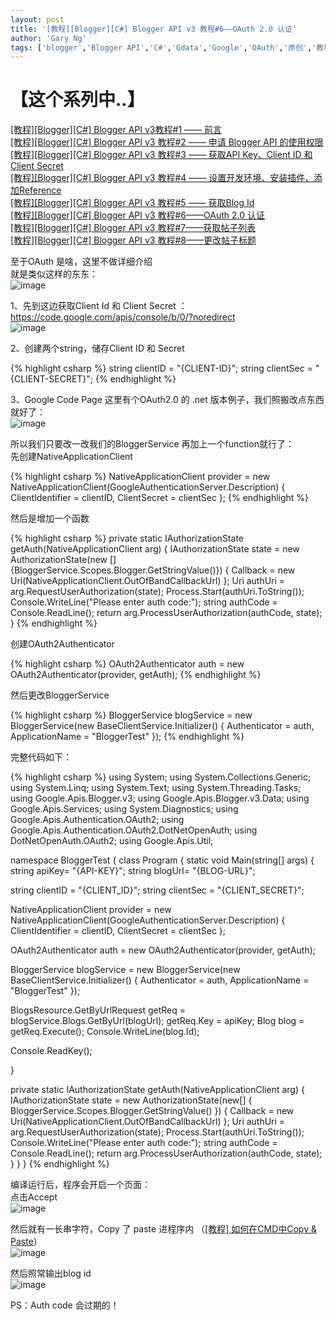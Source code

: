 ```yaml
---
layout: post
title: '[教程][Blogger][C#] Blogger API v3 教程#6——OAuth 2.0 认证'
author: 'Gary Ng'
tags: ['blogger','Blogger API','C#','Gdata','Google','OAuth','原创','教程']
---
```


# 【这个系列中..】

[[教程][Blogger][C#] Blogger API v3教程#1 —— 前言](http://garyngzhongbo.blogspot.com/2013/10/bloggerc-blogger-api-v31.html)  
[[教程][Blogger][C#] Blogger API v3 教程#2 —— 申请 Blogger API 的使用权限](http://garyngzhongbo.blogspot.com/2013/10/bloggerc-blogger-api-v3-2-blogger-api.html)  
[[教程][Blogger][C#] Blogger API v3 教程#3 —— 获取API Key、Client ID 和 Client Secret](http://garyngzhongbo.blogspot.com/2013/10/bloggerc-blogger-api-v3-3-api-keyclient.html)  
[[教程][Blogger][C#] Blogger API v3 教程#4 —— 设置开发环境、安装插件、添加Reference](http://garyngzhongbo.blogspot.com/2013/10/bloggerc-blogger-api-v3-4-reference.html)  
[[教程][Blogger][C#] Blogger API v3 教程#5 —— 获取Blog Id](http://garyngzhongbo.blogspot.com/2013/10/bloggerc-blogger-api-v3-5-blog-id.html)  
[[教程][Blogger][C#] Blogger API v3 教程#6——OAuth 2.0 认证](http://garyngzhongbo.blogspot.com/2013/10/bloggerc-blogger-api-v3-6oauth-20.html)  
[[教程][Blogger][C#] Blogger API v3 教程#7——获取帖子列表](http://garyngzhongbo.blogspot.com/2013/10/bloggerc-blogger-api-v3-7.html)  
[[教程][Blogger][C#] Blogger API v3 教程#8——更改帖子标题](http://garyngzhongbo.blogspot.com/2013/10/bloggerc-blogger-api-v3-8.html)  
  
至于OAuth 是啥，这里不做详细介绍  
就是类似这样的东东：  
![image](http://lh3.ggpht.com/-8EcUGThBuAo/UleX3FKLrSI/AAAAAAAAFG4/inkJJafEn3M/image_thumb.png?imgmax=800)  
  
1、先到这边获取Client Id 和 Client Secret ：<https://code.google.com/apis/console/b/0/?noredirect>  
![image](http://lh5.ggpht.com/-SAYj_aziQ6c/UleX4V30ZUI/AAAAAAAAFHI/jpgqN8JlNkg/image_thumb%25255B1%25255D.png?imgmax=800)  
  
2、创建两个string，储存Client ID 和 Secret  

{% highlight csharp %}
string clientID = "{CLIENT-ID}";
string clientSec = "{CLIENT-SECRET}";
{% endhighlight %}
    

  
  
3、Google Code Page 这里有个OAuth2.0 的 .net 版本例子，我们照搬改点东西就好了：  
![image](http://lh4.ggpht.com/-ZkFSlllU_kQ/UleX6B2cSYI/AAAAAAAAFHY/nCI6Js3QKII/image_thumb%25255B2%25255D.png?imgmax=800)  
  
所以我们只要改一改我们的BloggerService 再加上一个function就行了：  
先创建NativeApplicationClient  


{% highlight csharp %}
NativeApplicationClient provider = new NativeApplicationClient(GoogleAuthenticationServer.Description)
{
    ClientIdentifier = clientID,
    ClientSecret = clientSec
};
{% endhighlight %}
    

  
然后是增加一个函数  

    
{% highlight csharp %}
private static IAuthorizationState getAuth(NativeApplicationClient arg)
{
    IAuthorizationState state = new AuthorizationState(new [] {BloggerService.Scopes.Blogger.GetStringValue()})
        {
            Callback = new Uri(NativeApplicationClient.OutOfBandCallbackUrl)
        };
    Uri authUri = arg.RequestUserAuthorization(state);
    Process.Start(authUri.ToString());
    Console.WriteLine("Please enter auth code:");
    string authCode = Console.ReadLine();
    return arg.ProcessUserAuthorization(authCode, state);
}
{% endhighlight %}


  
  
创建OAuth2Authenticator  

{% highlight csharp %}
OAuth2Authenticator<NativeApplicationClient> auth = new OAuth2Authenticator<NativeApplicationClient>(provider, getAuth);
{% endhighlight %}


  
  
然后更改BloggerService  

    
{% highlight csharp %}
BloggerService blogService = new BloggerService(new BaseClientService.Initializer()
{
    Authenticator = auth,
    ApplicationName = "BloggerTest"
});
{% endhighlight %}

    

  
完整代码如下：  

{% highlight csharp %}
using System;
using System.Collections.Generic;
using System.Linq;
using System.Text;
using System.Threading.Tasks;
using Google.Apis.Blogger.v3;
using Google.Apis.Blogger.v3.Data;
using Google.Apis.Services;
using System.Diagnostics;
using Google.Apis.Authentication.OAuth2;
using Google.Apis.Authentication.OAuth2.DotNetOpenAuth;
using DotNetOpenAuth.OAuth2;
using Google.Apis.Util;

namespace BloggerTest
{
 class Program
 {
  static void Main(string[] args)
  {
   string apiKey= "{API-KEY}";
   string blogUrl= "{BLOG-URL}";

   string clientID = "{CLIENT_ID}";
   string clientSec = "{CLIENT_SECRET}";

   NativeApplicationClient provider = new NativeApplicationClient(GoogleAuthenticationServer.Description)
   {
    ClientIdentifier = clientID,
    ClientSecret = clientSec
   };

   OAuth2Authenticator<NativeApplicationClient> auth = new OAuth2Authenticator<NativeApplicationClient>(provider, getAuth);

   BloggerService blogService = new BloggerService(new BaseClientService.Initializer()
   {
    Authenticator = auth,
    ApplicationName = "BloggerTest"
   });

   BlogsResource.GetByUrlRequest getReq = blogService.Blogs.GetByUrl(blogUrl);
   getReq.Key = apiKey;
   Blog blog = getReq.Execute();
   Console.WriteLine(blog.Id);

   Console.ReadKey();

  }

  private static IAuthorizationState getAuth(NativeApplicationClient arg)
  {
   IAuthorizationState state = new AuthorizationState(new[] { BloggerService.Scopes.Blogger.GetStringValue() })
    {
     Callback = new Uri(NativeApplicationClient.OutOfBandCallbackUrl)
    };
   Uri authUri = arg.RequestUserAuthorization(state);
   Process.Start(authUri.ToString());
   Console.WriteLine("Please enter auth code:");
   string authCode = Console.ReadLine();
   return arg.ProcessUserAuthorization(authCode, state);
  }
 }
}
{% endhighlight %}

    

  
  
  
编译运行后，程序会开启一个页面：  
点击Accept  
![image](http://lh6.ggpht.com/-S_bLpcLohSU/UleX7Wx1nhI/AAAAAAAAFHk/0AoRuI-kKAE/image_thumb%25255B3%25255D.png?imgmax=800)  
  
  
然后就有一长串字符，Copy 了 paste 进程序内 （[[教程] 如何在CMD中Copy & Paste](http://garyngzhongbo.blogspot.com/2013/10/cmdcopy-paste.html)）  
![image](http://lh6.ggpht.com/-2Nj1_EIyY9g/UleX8TLBGgI/AAAAAAAAFH4/BcJ7oOKnJx4/image_thumb%25255B4%25255D.png?imgmax=800)  
  
然后照常输出blog id  
![image](http://lh5.ggpht.com/-YOzsZZts-jE/UleX9rBvCdI/AAAAAAAAFII/zCND2eAOq08/image_thumb%25255B5%25255D.png?imgmax=800)  
  
PS：Auth code 会过期的！
